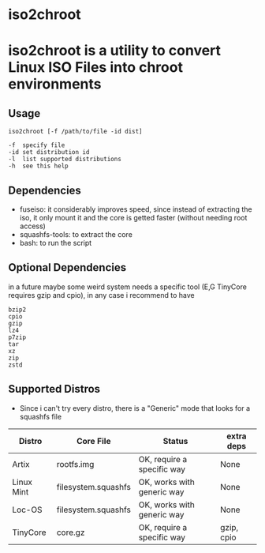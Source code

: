 # iso2chroot
# iso2chroot is a utility to convert Linux ISO Files into chroot environments

## Usage
    iso2chroot [-f /path/to/file -id dist]

    -f  specify file
    -id set distribution id
    -l  list supported distributions
    -h  see this help

## Dependencies

- fuseiso: it considerably improves speed, since instead of extracting the iso, it only mount it and the core is getted faster (without needing root access)
- squashfs-tools: to extract the core
- bash: to run the script

## Optional Dependencies
in a future maybe some weird system needs a specific tool (E,G TinyCore requires gzip and cpio), in any case i recommend to have
                  
    bzip2
    cpio
    gzip
    lz4
    p7zip
    tar
    xz
    zip
    zstd


## Supported Distros
 - Since i can't try every distro, there is a "Generic" mode that looks for a squashfs file

| Distro | Core File | Status | extra deps|
|----------|----------|----------| ----------|
| Artix | rootfs.img | OK, require a specific way | None |
| Linux Mint| filesystem.squashfs| OK, works with generic way| None |
| Loc-OS | filesystem.squashfs| OK, works with generic way | None |
| TinyCore | core.gz | OK, require a specific way | gzip, cpio |


